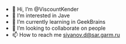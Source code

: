 - 👋 Hi, I’m @ViscountKender
- 👀 I’m interested in Jave
- 🌱 I’m currently learning in GeekBrains
- 💞️ I’m looking to collaborate on people
- 📫 How to reach me siyanov.d@sar.garm.ru

<!---
ViscountKender/ViscountKender is a ✨ special ✨ repository because its `README.md` (this file) appears on your GitHub profile.
You can click the Preview link to take a look at your changes.
--->
